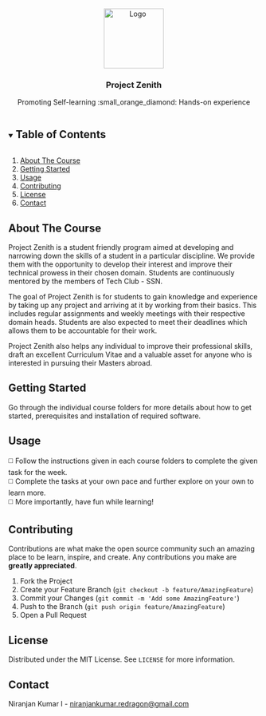 <!-- TABLE OF CONTENTS -->

<!-- PROJECT LOGO -->
<br />
<p align="center">
  <a href="https://github.com/techclubssn/Project-Zenith">
    <img src="https://github.com/techclubssn/techclubssn.github.io/blob/master/imgs/tech_club_noalpha.png?raw=true" alt="Logo" width="120" height="120">
  </a>

  <h3 align="center">Project Zenith</h3>

  <p align="center">
    Promoting Self-learning :small_orange_diamond: Hands-on experience
    <br />
  </p>
</p>

<details open="open">
  <summary><h2 style="display: inline-block">Table of Contents</h2></summary>
  <ol>
    <li>
      <a href="#about-the-course">About The Course</a>
    </li>
    <li>
      <a href="#getting-started">Getting Started</a>
    </li>
    <li><a href="#usage">Usage</a></li>
    <li><a href="#contributing">Contributing</a></li>
    <li><a href="#license">License</a></li>
    <li><a href="#contact">Contact</a></li>
  </ol>
</details>



<!-- ABOUT THE COURSE -->
## About The Course

Project Zenith is a student friendly program aimed at developing and narrowing down the skills of a student in a particular discipline. We provide them with the opportunity to develop their interest and improve their technical prowess in their chosen domain. Students are continuously mentored by the members of Tech Club - SSN.

The goal of Project Zenith is for students to gain knowledge and experience by taking up any project and arriving at it by working from their basics. This includes regular assignments and weekly meetings with their respective domain heads. Students are also expected to meet their deadlines which allows them to be accountable for their work. 

Project Zenith also helps any individual to improve their professional skills, draft an excellent Curriculum Vitae and a valuable asset for anyone who is interested in pursuing their Masters abroad. 


<!-- GETTING STARTED -->
## Getting Started

Go through the individual course folders for more details about how to get started, prerequisites and installation of required software.

<!-- USAGE EXAMPLES -->
## Usage

◻️ Follow the instructions given in each course folders to complete the given task for the week. <br/>
◻️ Complete the tasks at your own pace and further explore on your own to learn more. <br/>
◻️ More importantly, have fun while learning! <br/>


<!-- CONTRIBUTING -->
## Contributing

Contributions are what make the open source community such an amazing place to be learn, inspire, and create. Any contributions you make are **greatly appreciated**.

1. Fork the Project
2. Create your Feature Branch (`git checkout -b feature/AmazingFeature`)
3. Commit your Changes (`git commit -m 'Add some AmazingFeature'`)
4. Push to the Branch (`git push origin feature/AmazingFeature`)
5. Open a Pull Request


<!-- LICENSE -->
## License

Distributed under the MIT License. See `LICENSE` for more information.



<!-- CONTACT -->
## Contact

Niranjan Kumar I - niranjankumar.redragon@gmail.com

